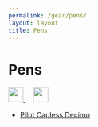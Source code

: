 ```yaml
---
permalink: /gear/pens/
layout: layout
title: Pens
---
```


<div class="center">

   <h1>Pens</h1>
   
   <a href="https://github.com/StevenTammen/steventammen.github.io/edit/master/pages/gear/pens.md" target="_blank">
     <img src="https://steventammen.github.io/assets/images/GitHub.png" height="30" width="30">
   </a> &nbsp; &nbsp;
   
   <a href="http://prose.io/#StevenTammen/steventammen.github.io/edit/master/pages/gear/pens.md" target="_blank">
     <img src="https://steventammen.github.io/assets/images/Prose.png" height="30" width="30">
   </a>
   
</div>

- [Pilot Capless Decimo](https://www.amazon.com/gp/product/B001AX7SYW/)
